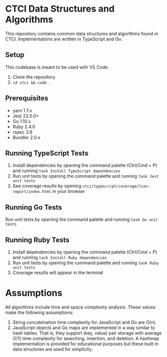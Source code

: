 # CTCI Data Structures and Algorithms
This repository contains common data structures and algorithms found in CTCI. Implementations are written in TypeScript and Go.

## Setup
This codebase is meant to be used with VS Code.

1. Clone the repository
2. `cd ctci && code .`

## Prerequisites
* yarn 1.7.x
* Jest 22.0.0+
* Go 1.10.x
* Ruby 2.4.0
* rspec 3.8
* Bundler 2.0.x

## Running TypeScript Tests
1. Install dependencies by opening the command palette (Ctrl/Cmd + P) and running `task Install TypeScript dependencies`
2. Run unit tests by opening the command palette and running `task Jest unit tests`
3. See coverage results by opening `ctci/typescript/coverage/lcov-report/index.html` in your browser

## Running Go Tests
Run unit tests by opening the command palette and running `task Go unit tests`

## Running Ruby Tests
1. Install dependencies by opening the command palette (Ctrl/Cmd + P) and running `task Install Ruby dependencies`
2. Run unit tests by opening the command palette and running `task Ruby unit tests`
3. Coverage results will appear in the terminal

# Assumptions
All algorithms include time and space complexity analysis. These values make the following assumptions:
1. String concatenation time complexity for JavaScript and Go are O(n).
2. JavaScript objects and Go maps are implemented in a way similar to hash tables. That is, they support (key, value) pair storage with average O(1) time complexity for searching, insertion, and deletion. A hashmap implementation is provided for educational purposes but these built in data structures are used for simplicity.
